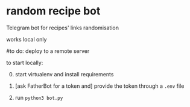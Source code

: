 # random recipe bot

Telegram bot for recipes' links randomisation

works local only

#to do: deploy to a remote server

to start locally:

0. start virtualenv and install requirements

1. [ask FatherBot for a token and] provide the token through a `.env` file

2. run `python3 bot.py`
